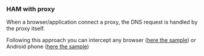 
### HAM with proxy<a id="ham_with_proxy"></a>

When a browser/application connect a proxy, the DNS request is handled by the proxy itself.

Following this approach you can intercept any browser ([here the sample](../generated/googlehack.md))
or Android phone ([here the sample](../generated/googlehack_android.md))
